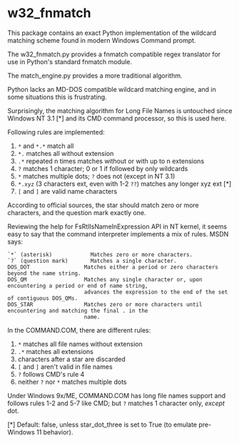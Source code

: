 w32_fnmatch
===========

This package contains an exact Python implementation of the wildcard matching
scheme found in modern Windows Command prompt.

The w32_fnmatch.py provides a fnmatch compatible regex translator for use in
Python's standard fnmatch module.

The match_engine.py provides a more traditional algorithm.

Python lacks an MD-DOS compatible wildcard matching engine, and in some
situations this is frustrating.

Surprisingly, the matching algorithm for Long File Names is untouched since
Windows NT 3.1 [*] and its CMD command processor, so this is used here.

Following rules are implemented:

   1. `*` and `*.*` match all
   2. `*.` matches all without extension
   3. `.*` repeated n times matches without or with up to n extensions
   4. `?` matches 1 character; 0 or 1 if followed by only wildcards
   5. `*` matches multiple dots; `?` does not (except in NT 3.1)
   6. `*.xyz` (3 characters ext, even with 1-2 `??`) matches any longer xyz ext [*]
   7. `[` and `]` are valid name characters

According to official sources, the star should match zero or more characters,
and the question mark exactly one.

Reviewing the help for FsRtlIsNameInExpression API in NT kernel, it seems
easy to say that the command interpreter implements a mix of rules. MSDN says:

	`*` (asterisk)            Matches zero or more characters.
	`?` (question mark)       Matches a single character.
	DOS_DOT                 Matches either a period or zero characters beyond the name string.
	DOS_QM                  Matches any single character or, upon encountering a period or end of name string,
							advances the expression to the end of the set of contiguous DOS_QMs.
	DOS_STAR                Matches zero or more characters until encountering and matching the final . in the
							name.

In the COMMAND.COM, there are different rules:

   1. `*` matches all file names without extension
   2. `.*` matches all extensions
   3. characters after a star are discarded
   4. `[` and `]` aren't valid in file names
   5. `?` follows CMD's rule 4
   6. neither `?` nor `*` matches multiple dots

Under Windows 9x/ME, COMMAND.COM has long file names support and follows
rules 1-2 and 5-7 like CMD; but `?` matches 1 character only, _except_ dot.



[*] Default: false, unless star_dot_three is set to True (to emulate pre-Windows 11 behavior).
